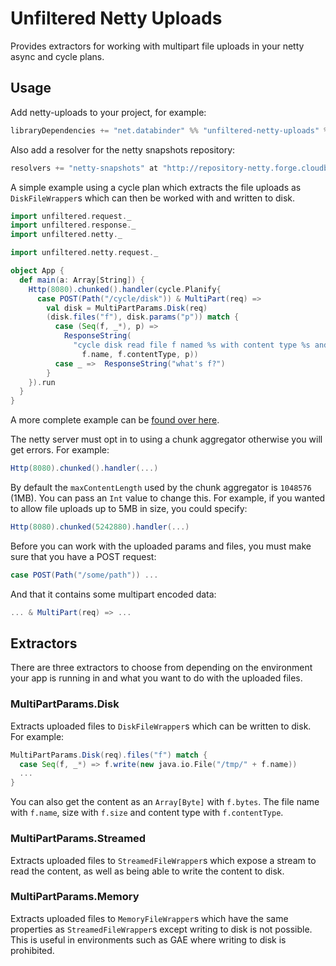 # Unfiltered Netty Uploads

Provides extractors for working with multipart file uploads in your netty async and cycle plans.

## Usage

Add netty-uploads to your project, for example:

```scala
libraryDependencies += "net.databinder" %% "unfiltered-netty-uploads" % "0.5.4-SNAPSHOT"
```

Also add a resolver for the netty snapshots repository:

```scala
resolvers += "netty-snapshots" at "http://repository-netty.forge.cloudbees.com/snapshot"
```

A simple example using a cycle plan which extracts the file uploads as `DiskFileWrapper`s which can then be worked with and written to disk.

```scala
import unfiltered.request._
import unfiltered.response._
import unfiltered.netty._

import unfiltered.netty.request._

object App {
  def main(a: Array[String]) {
    Http(8080).chunked().handler(cycle.Planify{
      case POST(Path("/cycle/disk")) & MultiPart(req) =>
        val disk = MultiPartParams.Disk(req)
        (disk.files("f"), disk.params("p")) match {
          case (Seq(f, _*), p) =>
            ResponseString(
              "cycle disk read file f named %s with content type %s and param p %s" format(
                f.name, f.contentType, p))
          case _ =>  ResponseString("what's f?")
        }
    }).run
  }
}
```

A more complete example can be [found over here](https://gist.github.com/1695399).

The netty server must opt in to using a chunk aggregator otherwise you will get errors. For example:

```scala
Http(8080).chunked().handler(...)
```

By default the `maxContentLength` used by the chunk aggregator is `1048576` (1MB). You can pass an `Int` value to change this. For example, if you wanted to allow file uploads up to 5MB in size, you could specify:

```scala
Http(8080).chunked(5242880).handler(...)
```

Before you can work with the uploaded params and files, you must make sure that you have a POST request:

```scala
case POST(Path("/some/path")) ...
```

And that it contains some multipart encoded data:

```scala
... & MultiPart(req) => ...
```

## Extractors

There are three extractors to choose from depending on the environment your app is running in and what you want to do with the uploaded files.

### MultiPartParams.Disk

Extracts uploaded files to `DiskFileWrapper`s which can be written to disk. For example:

```scala
MultiPartParams.Disk(req).files("f") match {
  case Seq(f, _*) => f.write(new java.io.File("/tmp/" + f.name))
  ... 
}
```

You can also get the content as an `Array[Byte]` with `f.bytes`. The file name with `f.name`, size with `f.size` and content type with `f.contentType`.

### MultiPartParams.Streamed

Extracts uploaded files to `StreamedFileWrapper`s which expose a stream to read the content, as well as being able to write the content to disk.

### MultiPartParams.Memory

Extracts uploaded files to `MemoryFileWrapper`s which have the same properties as `StreamedFileWrapper`s except writing to disk is not possible. This is useful in environments such as GAE where writing to disk is prohibited.
